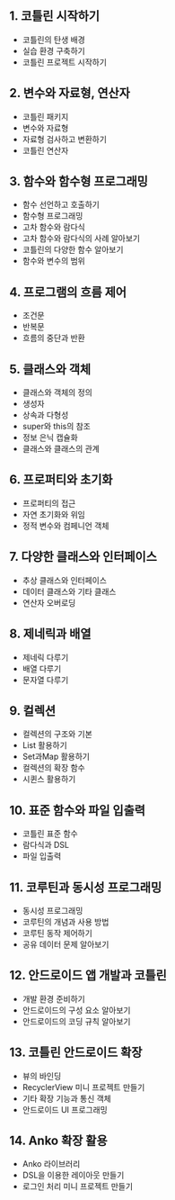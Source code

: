## 1. 코틀린 시작하기
  * 코틀린의 탄생 배경 
  * 실습 환경 구축하기
  * 코틀린 프로젝트 시작하기

## 2. 변수와 자료형, 연산자
  * 코틀린 패키지
  * 변수와 자료형
  * 자료형 검사하고 변환하기
  * 코틀린 연산자

## 3. 함수와 함수형 프로그래밍
  * 함수 선언하고 호출하기
  * 함수형 프로그래밍
  * 고차 함수와 람다식
  * 고차 함수와 람다식의 사례 알아보기
  * 코틀린의 다양한 함수 알아보기
  * 함수와 변수의 범위

## 4. 프로그램의 흐름 제어
  * 조건문
  * 반복문
  * 흐름의 중단과 반환

## 5. 클래스와 객체
  * 클래스와 객체의 정의
  * 생성자
  * 상속과 다형성
  * super와 this의 참조
  * 정보 은닉 캡슐화
  * 클래스와 클래스의 관계

## 6. 프로퍼티와 초기화
  * 프로퍼티의 접근
  * 자연 초기화와 위임
  * 정적 변수와 컴페니언 객체

## 7. 다양한 클래스와 인터페이스
  * 추상 클래스와 인터페이스
  * 데이터 클래스와 기타 클래스
  * 연산자 오버로딩

## 8. 제네릭과 배열
  * 제네릭 다루기
  * 배열 다루기
  * 문자열 다루기

## 9. 컬렉션
  * 컬렉션의 구조와 기본
  * List 활용하기
  * Set과Map 활용하기
  * 컬렉션의 확장 함수
  * 시퀸스 활용하기

## 10. 표준 함수와 파일 입출력
  * 코틀린 표준 함수
  * 람다식과 DSL
  * 파일 입출력

## 11. 코루틴과 동시성 프로그래밍
  * 동시성 프로그래밍
  * 코루틴의 개념과 사용 방법
  * 코루틴 동작 제어하기
  * 공유 데이터 문제 알아보기

## 12. 안드로이드 앱 개발과 코틀린
  * 개발 환경 준비하기
  * 안드로이드의 구성 요소 알아보기
  * 안드로이드의 코딩 규칙 알아보기

## 13. 코틀린 안드로이드 확장
  * 뷰의 바인딩
  * RecyclerView 미니 프로젝트 만들기
  * 기타 확장 기능과 통신 객체
  * 안드로이드 UI 프로그래밍

## 14. Anko 확장 활용
  * Anko 라이브러리
  * DSL을 이용한 레이아웃 만들기
  * 로그인 처리 미니 프로젝트 만들기

